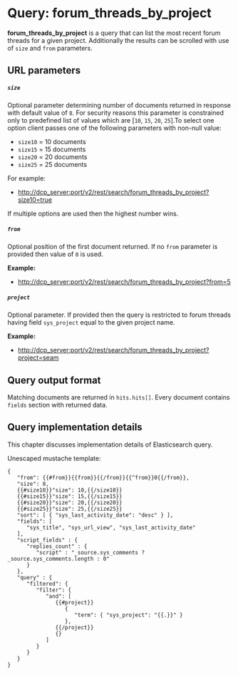 # Query: forum_threads_by_project

**forum_threads_by_project** is a query that can list the most recent forum threads for a given project. Additionally the results can be scrolled with use of `size` and `from` parameters.

## URL parameters

##### `size`

Optional parameter determining number of documents returned in response with default value of `8`.
For security reasons this parameter is constrained only to predefined list of values which are [`10`, `15`, `20`, `25`].To select one option client passes one of the following parameters with non-null value:

* `size10` = 10 documents
* `size15` = 15 documents
* `size20` = 20 documents
* `size25` = 25 documents

For example:

- <http://dcp_server:port/v2/rest/search/forum_threads_by_project?size10=true>

If multiple options are used then the highest number wins.

##### `from`

Optional position of the first document returned. If no `from` parameter is provided then value of `0` is used.

**Example:**

- <http://dcp_server:port/v2/rest/search/forum_threads_by_project?from=5>

##### `project`

Optional parameter. If provided then the query is restricted to forum threads having field `sys_project` equal to the given project name.

**Example:**

- <http://dcp_server:port/v2/rest/search/forum_threads_by_project?project=seam>

## Query output format

Matching documents are returned in `hits.hits[]`. Every document contains `fields` section with returned data.

## Query implementation details

This chapter discusses implementation details of Elasticsearch query.

Unescaped mustache template:

```
{
   "from": {{#from}}{{from}}{{/from}}{{^from}}0{{/from}},
   "size": 8,
   {{#size10}}"size": 10,{{/size10}}
   {{#size15}}"size": 15,{{/size15}}
   {{#size20}}"size": 20,{{/size20}}
   {{#size25}}"size": 25,{{/size25}}
   "sort": [ { "sys_last_activity_date": "desc" } ],
   "fields": [
      "sys_title", "sys_url_view", "sys_last_activity_date"
   ],
   "script_fields" : {
      "replies_count" : {
         "script" : "_source.sys_comments ? _source.sys_comments.length : 0"
      }
   },
   "query" : {
      "filtered": {
         "filter": {
            "and": [
               {{#project}}
                  {
                     "term": { "sys_project": "{{.}}" }
                  },
               {{/project}}
               {}
            ]
         }
      }
   }
}
```